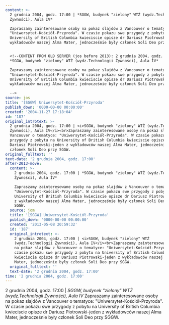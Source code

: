 ```yaml
---
content: >-
  2 grudnia 2004, godz. 17:00 | *SGGW, budynek "zielony" WTŻ (wydz.Technologii
  Żywności), Aula IV*

  Zapraszamy zainteresowane osoby na pokaz slajdów z Vancouver o tematyce:
  "Uniwersytet-Kościół-Przyroda". W czasie pokazu swe przygody z pobytu na
  University of British Columbia kwieciscie opisze dr Dariusz Piotrowski-jeden z
  wykładowców naszej Alma Mater, jednocześnie były członek Soli Deo przy SGGW.


  <!--CONTENT FROM OLD SERVER (jos before 2013): 2 grudnia 2004, godz. 17:00 |
  *SGGW, budynek "zielony" WTŻ (wydz.Technologii Żywności), Aula IV*

  Zapraszamy zainteresowane osoby na pokaz slajdów z Vancouver o tematyce:
  "Uniwersytet-Kościół-Przyroda". W czasie pokazu swe przygody z pobytu na
  University of British Columbia kwieciscie opisze dr Dariusz Piotrowski-jeden z
  wykładowców naszej Alma Mater, jednocześnie były członek Soli Deo przy SGGW. 

  -->
source: jos
title: '[SGGW] Uniwersytet-Kościół-Przyroda'
publish_down: '0000-00-00 00:00:00'
created: '2004-11-27 17:18:04'
id: '187'
original_introtext: >-
  2 grudnia 2004, godz. 17:00 | <i>SGGW, budynek "zielony" WTŻ (wydz.Technologii
  Żywności), Aula IV</i><br>Zapraszamy zainteresowane osoby na pokaz slajdów z
  Vancouver o tematyce: "Uniwersytet-Kościół-Przyroda". W czasie pokazu swe
  przygody z pobytu na University of British Columbia kwieciscie opisze dr
  Dariusz Piotrowski-jeden z wykładowców naszej Alma Mater, jednocześnie były
  członek Soli Deo przy SGGW. 
original_fulltext: ''
text-date: '2 grudnia 2004, godz. 17:00'
after-2013-move:
  content: >-
    2 grudnia 2004, godz. 17:00 | *SGGW, budynek "zielony" WTŻ (wydz.Technologii
    Żywności), Aula IV*

    Zapraszamy zainteresowane osoby na pokaz slajdów z Vancouver o tematyce:
    "Uniwersytet-Kościół-Przyroda". W czasie pokazu swe przygody z pobytu na
    University of British Columbia kwieciscie opisze dr Dariusz Piotrowski-jeden
    z wykładowców naszej Alma Mater, jednocześnie były członek Soli Deo przy
    SGGW.
  source: jom
  title: '[SGGW] Uniwersytet-Kościół-Przyroda'
  publish_down: '0000-00-00 00:00:00'
  created: '2013-05-08 20:59:32'
  id: '187'
  original_introtext: >-
    2 grudnia 2004, godz. 17:00 | <i>SGGW, budynek "zielony" WTŻ
    (wydz.Technologii Żywności), Aula IV</i><br>Zapraszamy zainteresowane osoby
    na pokaz slajdów z Vancouver o tematyce: "Uniwersytet-Kościół-Przyroda". W
    czasie pokazu swe przygody z pobytu na University of British Columbia
    kwieciscie opisze dr Dariusz Piotrowski-jeden z wykładowców naszej Alma
    Mater, jednocześnie były członek Soli Deo przy SGGW.
  original_fulltext: ''
  text-date: '2 grudnia 2004, godz. 17:00'
time: '2 grudnia 2004, godz. 17:00'
---
```

2 grudnia 2004, godz. 17:00 | *SGGW, budynek "zielony" WTŻ (wydz.Technologii Żywności), Aula IV*
Zapraszamy zainteresowane osoby na pokaz slajdów z Vancouver o tematyce: "Uniwersytet-Kościół-Przyroda". W czasie pokazu swe przygody z pobytu na University of British Columbia kwieciscie opisze dr Dariusz Piotrowski-jeden z wykładowców naszej Alma Mater, jednocześnie były członek Soli Deo przy SGGW.

<!--CONTENT FROM OLD SERVER (jos before 2013): 2 grudnia 2004, godz. 17:00 | *SGGW, budynek "zielony" WTŻ (wydz.Technologii Żywności), Aula IV*
Zapraszamy zainteresowane osoby na pokaz slajdów z Vancouver o tematyce: "Uniwersytet-Kościół-Przyroda". W czasie pokazu swe przygody z pobytu na University of British Columbia kwieciscie opisze dr Dariusz Piotrowski-jeden z wykładowców naszej Alma Mater, jednocześnie były członek Soli Deo przy SGGW. 
-->

<!--{{json:{"created_date":"2004-11-27 17:18:04","publish_down":"0000-00-00 00:00:00","id":"187"}}}-->